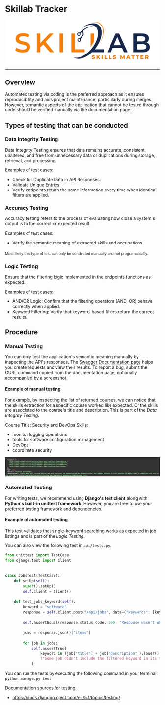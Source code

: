 # Skillab Tracker

<img src="../media/logo.png">

---

## Overview

Automated testing via coding is the preferred approach as it ensures reproducibility and aids project maintenance, particularly during merges. However, semantic aspects of the application that cannot be tested through code should be verified manually via the documentation page.

## Types of testing that can be conducted

### Data Integrity Testing

Data Integrity Testing ensures that data remains accurate, consistent, unaltered, and free from unnecessary data or duplications during storage, retrieval, and processing.

Examples of test cases:
* Check for Duplicate Data in API Responses.
* Validate Unique Entries.
* Verify endpoints return the same information every time when identical filters are applied.

### Accuracy Testing

Accuracy testing refers to the process of evaluating how close a system's output is to the correct or expected result.

Examples of test cases:
* Verify the semantic meaning of extracted skills and occupations.

<sub> Most likely this type of test can only be conducted manually and not programatically. </sub>

### Logic Testing

Ensure that the filtering logic implemented in the endpoints functions as expected.

Examples of test cases:
* AND/OR Logic: Confirm that the filtering operators (AND, OR) behave correctly when applied.
* Keyword Filtering: Verify that keyword-based filters return the correct results.

## Procedure

### Manual Testing

You can only test the application's semantic meaning manually by inspecting the API's responses. The [Swagger Documentation page](http://localhost:8000/api/docs) helps you create requests and view their results. To report a bug, submit the CURL command copied from the documentation page, optionally accompanied by a screenshot.

#### Example of manual testing

For example, by inspecting the list of returned courses, we can notice that the skills extraction for a specific course worked like expected. Or the skills are associated to the course's title and description. This is part of the *Data Integrity Testing*.

Course Title: Security and DevOps
Skills:
* monitor logging operations
* tools for software configuration management 
* DevOps
* coordinate security

<img src="course.png">

### Automated Testing

For writing tests, we recommend using **Django's test client** along with **Python's built-in unittest framework**. However, you are free to use your preferred testing framework and dependencies.

#### Example of automated testing 
This test validates that single-keyword searching works as expected in job listings and is part of the *Logic Testing*.

You can also view the following test in `api/tests.py`.

```python
from unittest import TestCase
from django.test import Client


class JobsTest(TestCase):
    def setUp(self):
        super().setUp()
        self.client = Client()

    def test_jobs_keyword(self):
        keyword = "software"
        response = self.client.post("/api/jobs", data={"keywords": [keyword]})

        self.assertEqual(response.status_code, 200, "Response wasn't ok.")

        jobs = response.json()["items"]

        for job in jobs:
            self.assertTrue(
                keyword in (job["title"] + job["description"]).lower(),
                f"Some job didn't include the filtered keyword in its title or description. Job ID: {job["id"]}",
            )
```

You can run the tests by executing the following command in your terminal: `python manage.py test` 

Documentation sources for testing:
* https://docs.djangoproject.com/en/5.1/topics/testing/ 
